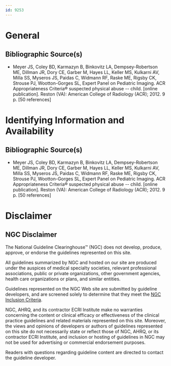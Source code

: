 ```yaml
---
id: 9253
---
```


# General

## Bibliographic Source(s)

- Meyer JS, Coley BD, Karmazyn B, Binkovitz LA, Dempsey-Robertson ME, Dillman JR, Dory CE, Garber M, Hayes LL, Keller MS, Kulkarni AV, Milla SS, Myseros JS, Paidas C, Widmann RF, Raske ME, Rigsby CK, Strouse PJ, Wootton-Gorges SL, Expert Panel on Pediatric Imaging. ACR Appropriateness Criteria® suspected physical abuse -- child. [online publication]. Reston (VA): American College of Radiology (ACR); 2012. 9 p. [50 references]

# Identifying Information and Availability

## Bibliographic Source(s)

- Meyer JS, Coley BD, Karmazyn B, Binkovitz LA, Dempsey-Robertson ME, Dillman JR, Dory CE, Garber M, Hayes LL, Keller MS, Kulkarni AV, Milla SS, Myseros JS, Paidas C, Widmann RF, Raske ME, Rigsby CK, Strouse PJ, Wootton-Gorges SL, Expert Panel on Pediatric Imaging. ACR Appropriateness Criteria® suspected physical abuse -- child. [online publication]. Reston (VA): American College of Radiology (ACR); 2012. 9 p. [50 references]

# Disclaimer

## NGC Disclaimer

The National Guideline Clearinghouse™ (NGC) does not develop, produce, approve, or endorse the guidelines represented on this site.

All guidelines summarized by NGC and hosted on our site are produced under the auspices of medical specialty societies, relevant professional associations, public or private organizations, other government agencies, health care organizations or plans, and similar entities.

Guidelines represented on the NGC Web site are submitted by guideline developers, and are screened solely to determine that they meet the [NGC Inclusion Criteria](/help-and-about/summaries/inclusion-criteria).

NGC, AHRQ, and its contractor ECRI Institute make no warranties concerning the content or clinical efficacy or effectiveness of the clinical practice guidelines and related materials represented on this site. Moreover, the views and opinions of developers or authors of guidelines represented on this site do not necessarily state or reflect those of NGC, AHRQ, or its contractor ECRI Institute, and inclusion or hosting of guidelines in NGC may not be used for advertising or commercial endorsement purposes.

Readers with questions regarding guideline content are directed to contact the guideline developer.


